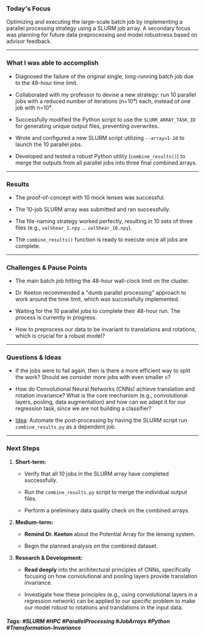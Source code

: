 ### Today's Focus

Optimizing and executing the large-scale batch job by implementing a parallel processing strategy using a SLURM job array. A secondary focus was planning for future data preprocessing and model robustness based on advisor feedback.
***
### What I was able to accomplish

- Diagnosed the failure of the original single, long-running batch job due to the 48-hour time limit.
    
- Collaborated with my professor to devise a new strategy: run 10 parallel jobs with a reduced number of iterations (n=10⁴) each, instead of one job with n=10⁵.
    
- Successfully modified the Python script to use the `SLURM_ARRAY_TASK_ID` for generating unique output files, preventing overwrites.
    
- Wrote and configured a new SLURM script utilizing `--array=1-10` to launch the 10 parallel jobs.
    
- Developed and tested a robust Python utility (`combine_results()`) to merge the outputs from all parallel jobs into three final combined arrays.
***
### Results

- The proof-of-concept with 10 mock lenses was successful.
    
- The 10-job SLURM array was submitted and ran successfully.
    
- The file-naming strategy worked perfectly, resulting in 10 sets of three files (e.g., `valShear_1.npy` ... `valShear_10.npy`).
    
- The `combine_results()` function is ready to execute once all jobs are complete.
***
### Challenges & Pause Points

- The main batch job hitting the 48-hour wall-clock limit on the cluster.
    
- Dr. Keeton recommended a "dumb parallel processing" approach to work around the time limit, which was successfully implemented.
    
- Waiting for the 10 parallel jobs to complete their 48-hour run. The process is currently in progress.
    
- How to preprocess our data to be invariant to translations and rotations, which is crucial for a robust model?
***
### Questions & Ideas

- If the jobs were to fail again, then is there a more efficient way to split the work? Should we consider more jobs with even smaller `n`?

- How do Convolutional Neural Networks (CNNs) achieve translation and rotation invariance? What is the core mechanism (e.g., convolutional layers, pooling, data augmentation) and how can we adapt it for our regression task, since we are not building a classifier?

- <u>Idea</u>: Automate the post-processing by having the SLURM script run `combine_results.py` as a dependent job. 
***
### Next Steps

1. **Short-term:**
    - Verify that all 10 jobs in the SLURM array have completed successfully.
        
    - Run the `combine_results.py` script to merge the individual output files.
        
    - Perform a preliminary data quality check on the combined arrays.
        
2. **Medium-term:**
    - **Remind Dr. Keeton** about the Potential Array for the lensing system.
        
    - Begin the planned analysis on the combined dataset.
        
3. **Research & Development:**
    - **Read deeply** into the architectural principles of CNNs, specifically focusing on how convolutional and pooling layers provide translation invariance.
        
    - Investigate how these principles (e.g., using convolutional layers in a regression network) can be applied to our specific problem to make our model robust to rotations and translations in the input data.

##### Tags: #SLURM #HPC #ParallelProcessing #JobArrays #Python #Transformation-Invariance




